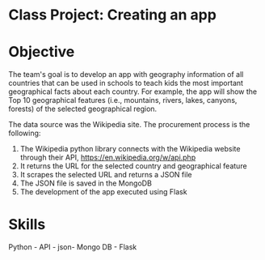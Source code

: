 # Class Project: Creating an app

#  Objective 

The team's goal is to develop an app with geography information of all countries that can be used in schools to teach kids the most important geographical facts 
about each country. For example, the app will show the Top 10 geographical features (i.e., mountains, rivers, lakes, canyons, forests) of the selected geographical region.

The data source was the Wikipedia site. The procurement process is the following:

1. The Wikipedia python library connects with the Wikipedia website through their API, https://en.wikipedia.org/w/api.php
2. It returns the URL for the selected country and geographical feature
3. It scrapes the selected URL and returns a JSON file
4. The JSON file is saved in the MongoDB
5. The development of the app executed using Flask




#  Skills
Python - API - json- Mongo DB - Flask
